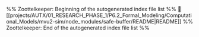 %% Zoottelkeeper: Beginning of the autogenerated index file list  %%
📄 [[projects/AUTX/01_RESEARCH_PHASE_1/P6.2_Formal_Modeling/Computational_Models/mvu2-sim/node_modules/safe-buffer/README|README]]
%% Zoottelkeeper: End of the autogenerated index file list  %%
